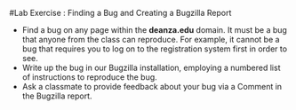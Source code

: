 #Lab Exercise : Finding a Bug and Creating a Bugzilla Report

- Find a bug on any page within the **deanza.edu** domain. It must be a bug that anyone from the class can reproduce. For example, it cannot be a bug that requires you to log on to the registration system first in order to see.
- Write up the bug in our Bugzilla installation, employing a numbered list of instructions to reproduce the bug.
- Ask a classmate to provide feedback about your bug via a Comment in the Bugzilla report.

